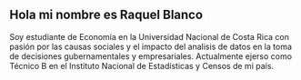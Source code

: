 ## Hola mi nombre es Raquel Blanco
Soy estudiante de Economía en la Universidad Nacional de Costa Rica con pasión por las causas sociales y el impacto del analisis de datos en la toma de decisiones gubernamentales y empresariales. Actualmente ejerso como Técnico B en el Instituto Nacional de Estadísticas y Censos de mi país. 

